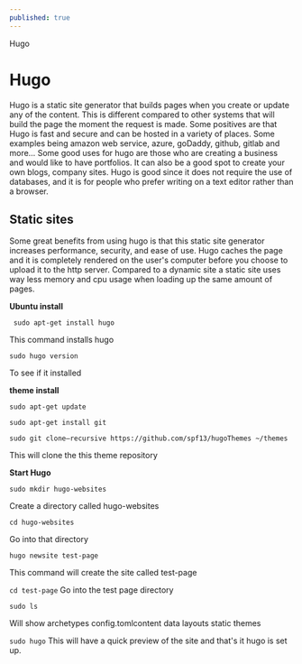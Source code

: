 ```yaml
---
published: true
---
```

Hugo 

# Hugo

Hugo is a static site generator that builds pages when you create or update any of the content. This is different compared to other systems that will build the page the moment the request is made. Some positives are that Hugo is fast and secure and can be hosted in a variety of places. Some examples being amazon web service, azure, goDaddy, github, gitlab and more… Some good uses for hugo are those who are creating a business and would like to have portfolios. It can also be a good spot to create your own blogs, company sites. Hugo is good since it does not require the use of databases, and it is for people who prefer writing on a text editor rather than a browser.

## Static sites
Some great benefits from using hugo is that this static site generator increases performance, security, and ease of use. Hugo caches the page and it is completely rendered on the user's computer before you choose to upload it to the http server. Compared to a dynamic site a static site uses way less memory and cpu usage when loading up the same amount of pages.


**Ubuntu install**


```  sudo apt-get install hugo ```

This command installs hugo

``` sudo hugo version ```

To see if it installed 

**theme install**

``` sudo apt-get update ```

``` sudo apt-get install git ```

``` sudo git clone–recursive https://github.com/spf13/hugoThemes ~/themes ```

 This will clone the this theme repository 

**Start Hugo**

``` sudo mkdir hugo-websites ```

Create a directory called hugo-websites

``` cd hugo-websites ```

Go into that directory

``` hugo newsite test-page ```

This command will create the site called test-page

``` cd test-page ```
Go into the test page directory 

``` sudo ls ```

Will show archetypes config.tomlcontent data layouts static themes

``` sudo hugo ```
This will have a quick preview of the site and that's it hugo is set up.
